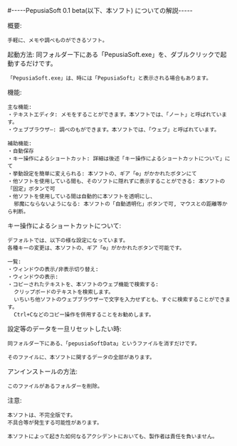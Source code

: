 #-----PepusiaSoft 0.1 beta(以下、本ソフト) についての解説-----


概要:

    手軽に、メモや調べものができるソフト。



起動方法:
    同フォルダー下にある「PepusiaSoft.exe」を、ダブルクリックで起動するだけです。
    
    「PepusiaSoft.exe」は、時には「PepusiaSoft」と表示される場合もあります。



機能:
    
    主な機能:
    ・テキストエディタ: メモをすることができます。本ソフトでは、「ノート」と呼ばれています。 
    ・ウェブブラウザ―: 調べのもができます。本ソフトでは、「ウェブ」と呼ばれています。
    
    補助機能:
    ・自動保存
    ・キー操作によるショートカット: 詳細は後述「キー操作によるショートカットについて」にて
    ・挙動設定を簡単に変えられる: 本ソフトの、ギア「⚙」がかかれたボタンにて
    ・他ソフトを使用している間も、そのソフトに隠れずに表示することができる: 本ソフトの「固定」ボタンで可
    ・他ソフトを使用している間は自動的に本ソフトを透明にし、
      邪魔にならないようになる: 本ソフトの「自動透明化」ボタンで可, マウスとの距離等から判断。



キー操作によるショートカットについて:

    デフォルトでは、以下の様な設定になっています。
    各種キーの変更は、本ソフトの、ギア「⚙」がかかれたボタンで可能です。
    
    一覧:
    ・ウィンドウの表示/非表示切り替え: 
    ・ウィンドウの表示: 
    ・コピーされたテキストを、本ソフトのウェブ機能で検索する: 
      クリップボードのテキストを検索します。
      いちいち他ソフトのウェブブラウザーで文字を入力せずとも、すぐに検索することができます。
      Ctrl+Cなどのコピー操作を併用することをお勧めします。



設定等のデータを一旦リセットしたい時:

    同フォルダー下にある、「pepusiaSoftData」というファイルを消すだけです。
    
    そのファイルに、本ソフトに関するデータの全部があります。



アンインストールの方法:

    このファイルがあるフォルダーを削除。



注意:

    本ソフトは、不完全版です。
    不具合等が発生する可能性があります。
    
    本ソフトによって起きた如何なるアクシデントにおいても、製作者は責任を負いません。

